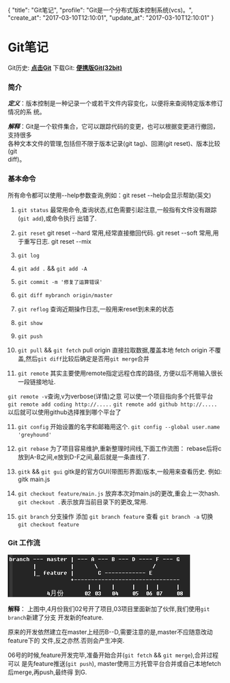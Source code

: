 {
  "title": "Git笔记",
  "profile": "Git是一个分布式版本控制系统(vcs)。",
  "create_at": "2017-03-10T12:10:01",
  "update_at": "2017-03-10T12:10:01"
}
# Git笔记

Git历史: __[点击Git](https://github.com/git/git/graphs/contributors)__
下载Git: __[便携版Git(32bit)](https://git-scm.com/download/win)__

### 简介

*__定义__*：版本控制是一种记录一个或若干文件内容变化，以便将来查阅特定版本修订情况的系
统。

*__解释__*：Git是一个软件集合，它可以跟踪代码的变更，也可以根据变更进行撤回，支持很多  
各种文本文件的管理,包括但不限于版本记录(git tag)、回溯(git reset)、版本比较(git  
diff)。

### 基本命令
所有命令都可以使用--help参数查询,例如：git reset --help会显示帮助(英文)

1. `git status`
最常用命令,查询状态,红色需要引起注意,一般指有文件没有跟踪(`git add`),或命令执行
出错了.

2. `git reset`
git reset --hard 常用,经常直接撤回代码.
git reset --soft 常用,用于重写日志.
git reset --mix

3. `git log`

4. `git add .` && `git add -A`

5. `git commit -m '修复了运算错误'`

6. `git diff mybranch origin/master`

7. `git reflog`
查询近期操作日志,一般用来reset到未来的状态

8. `git show`

9. `git push`

9. `git pull` && `git fetch`
pull origin 直接拉取数据,覆盖本地
fetch origin 不覆盖,然后`git diff`比较后确定是否用`git merge`合并

10. `git remote`
其实主要使用remote指定远程仓库的路径, 方便以后不用输入很长一段链接地址.

`git remote -v`查询,v为verbose(详情)之意
可以使一个项目指向多个托管平台
`git remote add coding http://.....`
`git remote add github http://.....`
以后就可以使用github选择推到哪个平台了

11. `git config`
开始设置的名字和邮箱用这个.
`git config --global user.name 'greyhound'`

12. `git rebase`
为了项目容易维护,重新整理时间线,下面工作流图：
rebase后将c放到A-B之间,e放到D-F之间,最后就是一条直线了.

12. `gitk` && `git gui`
gitk是的官方GUI(带图形界面)版本,一般用来查看历史.
例如: gitk main.js

13. `git checkout feature/main.js`
放弃本次对main.js的更改,重会上一次hash.
`git checkout .`表示放弃当前目录下的更改,常用.

14. `git branch` 分支操作
添加 `git branch feature`
查看 `git branch -a`
切换 `git checkout feature`

### Git 工作流

![Git工作流](/static/images/git_workflow.png)


__解释__：
上图中,4月份我们02号开了项目,03项目里面新加了伙伴,我们使用`git branch`新建了分支
开发新的feature.

原来的开发依然建立在master上经历B--D,需要注意的是,master不应随意改动feature下的
文件,反之亦然.否则会产生冲突.

06号的时候,feature开发完毕,准备开始合并(`git fetch` && `git merge`),合并过程可以
是先feature推送(`git push`),  master使用三方托管平台合并或自己本地fetch后merge,再push,最终得
到G.
